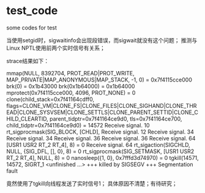 test_code
=========

some codes for test

当使用setgid时，sigwaitinfo会出现段错误，而sigwait就没有这个问题；
推测与Linux NPTL使用前两个实时信号有关系；

strace结果如下：

mmap(NULL, 8392704, PROT_READ|PROT_WRITE, MAP_PRIVATE|MAP_ANONYMOUS|MAP_STACK, -1, 0) = 0x7f4115cce000
brk(0)                                  = 0x1b43000
brk(0x1b64000)                          = 0x1b64000
mprotect(0x7f4115cce000, 4096, PROT_NONE) = 0
clone(child_stack=0x7f41164cdff0, flags=CLONE_VM|CLONE_FS|CLONE_FILES|CLONE_SIGHAND|CLONE_THREAD|CLONE_SYSVSEM|CLONE_SETTLS|CLONE_PARENT_SETTID|CLONE_CHILD_CLEARTID, parent_tidptr=0x7f41164ce9d0, tls=0x7f41164ce700, child_tidptr=0x7f41164ce9d0) = 14572
Receive signal. 10
rt_sigprocmask(SIG_BLOCK, [CHLD], Receive signal. 12
Receive signal. 34
Receive signal. 34
Receive signal. 36
Receive signal. 36
Receive signal. 64
[USR1 USR2 RT_2 RT_4], 8) = 0
Receive signal. 64
rt_sigaction(SIGCHLD, NULL, {SIG_DFL, [], 0}, 8) = 0
rt_sigprocmask(SIG_SETMASK, [USR1 USR2 RT_2 RT_4], NULL, 8) = 0
nanosleep({1, 0}, 0x7fffd3d74970)       = 0
tgkill(14571, 14572, SIGRT_1 <unfinished ...>
+++ killed by SIGSEGV +++
Segmentation fault


竟然使用了tgkill向线程发送了实时信号1；
具体原因不清楚；有待研究；
